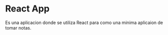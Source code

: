 # React App

Es una aplicacion donde se utiliza React para como una minima aplicaion de tomar notas. 
